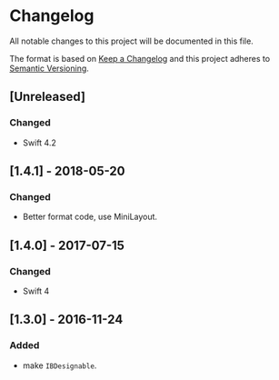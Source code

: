# Changelog
All notable changes to this project will be documented in this file.

The format is based on [Keep a Changelog](http://keepachangelog.com/en/1.0.0/)
and this project adheres to [Semantic Versioning](http://semver.org/spec/v2.0.0.html).

## [Unreleased]

### Changed
- Swift 4.2

## [1.4.1] - 2018-05-20

### Changed
- Better format code, use MiniLayout.

## [1.4.0] - 2017-07-15

### Changed
- Swift 4

## [1.3.0] - 2016-11-24

### Added
- make `IBDesignable`.
